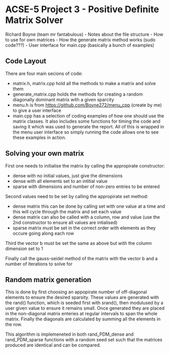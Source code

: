 # ACSE-5  Project  3  -  Positive  Definite  Matrix  Solver

Richard Boyne (team mr fantabulous)
	- Notes about the file structure
	- How to use for own matrices
	- How the generate matrix method works (sudo code???)
	- User interface for main.cpp (basically a bunch of examples)
  
## Code Layout
There are four main secions of code:
- matrix.h, matrix.cpp hold all the methods to make a matrix and solve them
- generate_matrix.cpp holds the methods for creating a random diagonally dominant matrix with a given sparcity
- menu.h is from https://github.com/Boyne272/menu_cpp (create by me) to give a user interface
- main.cpp has a selection of coding examples of how one should use the matrix classes. It also includes some functions for timing the code and saving it which was used to generate the report. All of this is wrapped in the menu user interface so simply running the code allows one to see these examples in action.

## Solving your own matrix
First one needs to initialise the matrix by calling the appropirate constructor:
- dense with no initial values, just give the dimensions
- dense with all elements set to an intitial value
- sparse with dimensions and number of non-zero entries to be entered

Second values need to be set by calling the appropirate set method:
- dense matrix this can be done by calling set with one value at a time and this will cycle through the matrix and set each value
- dense matrix can also be called with a column, row and value (use the 2nd constructor to ensure all values are intialised)
- sparse matrix must be set in the correct order with elements as they occure going along each row

Third the vector b must be set the same as above but with the column dimension set to 1

Finally call the gauss-seidel method of the matrix with the vector b and a number of iterations to solve for

## Random matrix generation
This is done by first choosing an appopirate number of off-diagonal elements to ensure the desired sparsity. These values are generated with the rand() function, which is seeded first with srand(), then modulused by a user given value to ensure it remains small. Once generated they are placed in the non-diagonal matrix enteries at regular intervals to span the whole matrix. Finally the diagonals are calculated by summing all the elements in the row. 

This algorithm is implemeneted in both rand_PDM_dense and rand_PDM_sparse functions with a random seed set such that the matrices produced are identical and can be compared. 
